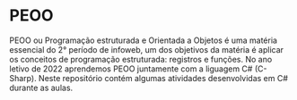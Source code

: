 # PEOO
PEOO ou Programação estruturada e Orientada a Objetos é uma matéria essencial do 2° período de infoweb, um dos objetivos da matéria é aplicar os conceitos de programação estruturada: registros e funções. No ano letivo de 2022 aprendemos PEOO juntamente com a liguagem C# (C-Sharp). 
Neste repositório contém algumas atividades desenvolvidas em C# durante as aulas.
